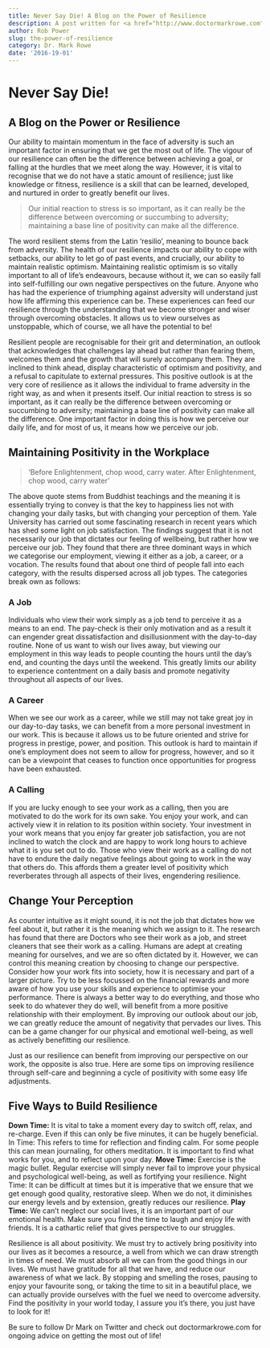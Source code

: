 ```yaml
---
title: Never Say Die! A Blog on the Power of Resilience
description: A post written for <a href="http://www.doctormarkrowe.com">Dr. Mark Rowe</a>
author: Rob Power
slug: the-power-of-resilience
category: Dr. Mark Rowe
date: '2016-19-01'
---
```

# Never Say Die!
## A Blog on the Power or Resilience

Our ability to maintain momentum in the face of adversity is such an important factor in ensuring that we get the most out of life. The vigour of our resilience can often be the difference between achieving a goal, or falling at the hurdles that we meet along the way. However, it is vital to recognise that we do not have a static amount of resilience; just like knowledge or fitness, resilience is a skill that can be learned, developed, and nurtured in order to greatly benefit our lives.

> Our initial reaction to stress is so important, as it can really be the difference between overcoming or succumbing to adversity; maintaining a base line of positivity can make all the difference.

The word resilient stems from the Latin ‘resilio’, meaning to bounce back from adversity. The health of our resilience impacts our ability to cope with setbacks, our ability to let go of past events, and crucially, our ability to maintain realistic optimism. Maintaining realistic optimism is so vitally important to all of life’s endeavours, because without it, we can so easily fall into self-fulfilling our own negative perspectives on the future. Anyone who has had the experience of triumphing against adversity will understand just how life affirming this experience can be. These experiences can feed our resilience through the understanding that we become stronger and wiser through overcoming obstacles. It allows us to view ourselves as unstoppable, which of course, we all have the potential to be!

Resilient people are recognisable for their grit and determination, an outlook that acknowledges that challenges lay ahead but rather than fearing them, welcomes them and the growth that will surely accompany them. They are inclined to think ahead, display characteristic of optimism and positivity, and a refusal to capitulate to external pressures. This positive outlook is at the very core of resilience as it allows the individual to frame adversity in the right way, as and when it presents itself. Our initial reaction to stress is so important, as it can really be the difference between overcoming or succumbing to adversity; maintaining a base line of positivity can make all the difference. One important factor in doing this is how we perceive our daily life, and for most of us, it means how we perceive our job.
## Maintaining Positivity in the Workplace

>‘Before Enlightenment, chop wood, carry water. After Enlightenment, chop wood, carry water’

The above quote stems from Buddhist teachings and the meaning it is essentially trying to convey is that the key to happiness lies not with changing your daily tasks, but with changing your perception of them. 
Yale University has carried out some fascinating research in recent years which has shed some light on job satisfaction. The findings suggest that it is not necessarily our job that dictates our feeling of wellbeing, but rather how we perceive our job. They found that there are three dominant ways in which we categorise our employment, viewing it either as a job, a career, or a vocation. The results found that about one third of people fall into each category, with the results dispersed across all job types. The categories break own as follows:
### A Job
Individuals who view their work simply as a job tend to perceive it as a means to an end. The pay-check is their only motivation and as a result it can engender great dissatisfaction and disillusionment with the day-to-day routine. None of us want to wish our lives away, but viewing our employment in this way leads to people counting the hours until the day’s end, and counting the days until the weekend. This greatly limits our ability to experience contentment on a daily basis and promote negativity throughout all aspects of our lives.
### A Career
When we see our work as a career, while we still may not take great joy in our day-to-day tasks, we can benefit from a more personal investment in our work. This is because it allows us to be future oriented and strive for progress in prestige, power, and position. This outlook is hard to maintain if one’s employment does not seem to allow for progress, however, and so it can be a viewpoint that ceases to function once opportunities for progress have been exhausted.
### A Calling
If you are lucky enough to see your work as a calling, then you are motivated to do the work for its own sake. You enjoy your work, and can actively view it in relation to its position within society. Your investment in your work means that you enjoy far greater job satisfaction, you are not inclined to watch the clock and are happy to work long hours to achieve what it is you set out to do. Those who view their work as a calling do not have to endure the daily negative feelings about going to work in the way that others do. This affords them a greater level of positivity which reverberates through all aspects of their lives, engendering resilience.
## Change Your Perception
As counter intuitive as it might sound, it is not the job that dictates how we feel about it, but rather it is the meaning which we assign to it. The research has found that there are Doctors who see their work as a job, and street cleaners that see their work as a calling. Humans are adept at creating meaning for ourselves, and we are so often dictated by it. However, we can control this meaning creation by choosing to change our perspective. Consider how your work fits into society, how it is necessary and part of a larger picture. Try to be less focussed on the financial rewards and more aware of how you use your skills and experience to optimise your performance. There is always a better way to do everything, and those who seek to do whatever they do well, will benefit from a more positive relationship with their employment. By improving our outlook about our job, we can greatly reduce the amount of negativity that pervades our lives. This can be a game changer for our physical and emotional well-being, as well as actively benefitting our resilience.

Just as our resilience can benefit from improving our perspective on our work, the opposite is also true. Here are some tips on improving resilience through self-care and beginning a cycle of positivity with some easy life adjustments.
## Five Ways to Build Resilience
__Down Time:__  It is vital to take a moment every day to switch off, relax, and re-charge. Even if this can only be five minutes, it can be hugely beneficial.
In Time: This refers to time for reflection and finding calm. For some people this can mean journaling, for others meditation. It is important to find what works for you, and to reflect upon your day.
__Move Time:__ Exercise is the magic bullet. Regular exercise will simply never fail to improve your physical and psychological well-being, as well as fortifying your resilience.
Night Time: It can be difficult at times but it is imperative that we ensure that we get enough good quality, restorative sleep. When we do not, it diminishes our energy levels and by extension, greatly reduces our resilience.
__Play Time:__ We can’t neglect our social lives, it is an important part of our emotional health. Make sure you find the time to laugh and enjoy life with friends. It is a cathartic relief that gives perspective to our struggles.

Resilience is all about positivity. We must try to actively bring positivity into our lives as it becomes a resource, a well from which we can draw strength in times of need. We must absorb all we can from the good things in our lives. We must have gratitude for all that we have, and reduce our awareness of what we lack. By stopping and smelling the roses, pausing to enjoy your favourite song, or taking the time to sit in a beautiful place, we can actually provide ourselves with the fuel we need to overcome adversity. Find the positivity in your world today, I assure you it’s there, you just have to look for it!

Be sure to follow Dr Mark on Twitter and check out doctormarkrowe.com for ongoing advice on getting the most out of life!

